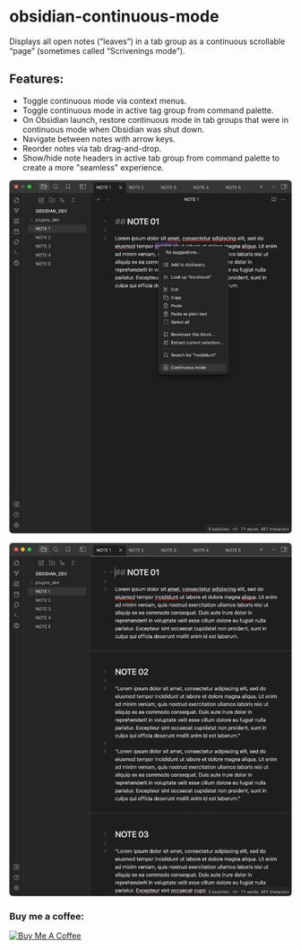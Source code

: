 # obsidian-continuous-mode

Displays all open notes (“leaves”) in a tab group as a continuous scrollable “page” (sometimes called “Scrivenings mode”). 

## Features: 
 - Toggle continuous mode via context menus.
 - Toggle continuous mode in active tag group from command palette.
 - On Obsidian launch, restore continuous mode in tab groups that were in continuous mode when Obsidian was shut down.
 - Navigate between notes with arrow keys.
 - Reorder notes via tab drag-and-drop.
 - Show/hide note headers in active tab group from command palette to create a more "seamless" experience.
 
![<# alt text #>](assets/before.png "before.png")

![<# alt text #>](assets/after.png "after.png")

### Buy me a coffee:

<a href="https://www.buymeacoffee.com/fiLtliTFxQ" target="_blank"><img src="https://cdn.buymeacoffee.com/buttons/v2/default-yellow.png" alt="Buy Me A Coffee" style="height: 50px !important;" ></a>

